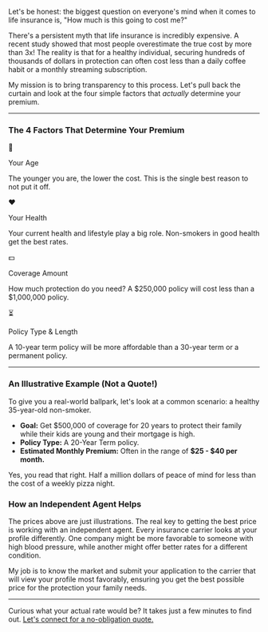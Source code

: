 Let's be honest: the biggest question on everyone's mind when it comes to life insurance is, "How much is this going to cost me?"

There's a persistent myth that life insurance is incredibly expensive. A recent study showed that most people overestimate the true cost by more than 3x! The reality is that for a healthy individual, securing hundreds of thousands of dollars in protection can often cost less than a daily coffee habit or a monthly streaming subscription.

My mission is to bring transparency to this process. Let's pull back the curtain and look at the four simple factors that *actually* determine your premium.

---

<div class="bg-slate-100 p-6 rounded-lg my-8">
    <h3 class="text-xl font-bold text-center text-slate-800 mb-6">The 4 Factors That Determine Your Premium</h3>
    <div class="grid grid-cols-1 sm:grid-cols-2 md:grid-cols-4 gap-6 text-center">
        <div class="bg-white p-4 rounded-lg shadow">
            <p class="text-3xl">🎂</p>
            <p class="font-semibold text-slate-700 mt-2">Your Age</p>
            <p class="text-sm mt-1 text-slate-500">The younger you are, the lower the cost. This is the single best reason to not put it off.</p>
        </div>
        <div class="bg-white p-4 rounded-lg shadow">
            <p class="text-3xl">❤️</p>
            <p class="font-semibold text-slate-700 mt-2">Your Health</p>
            <p class="text-sm mt-1 text-slate-500">Your current health and lifestyle play a big role. Non-smokers in good health get the best rates.</p>
        </div>
        <div class="bg-white p-4 rounded-lg shadow">
            <p class="text-3xl">💵</p>
            <p class="font-semibold text-slate-700 mt-2">Coverage Amount</p>
            <p class="text-sm mt-1 text-slate-500">How much protection do you need? A $250,000 policy will cost less than a $1,000,000 policy.</p>
        </div>
        <div class="bg-white p-4 rounded-lg shadow">
            <p class="text-3xl">⏳</p>
            <p class="font-semibold text-slate-700 mt-2">Policy Type & Length</p>
            <p class="text-sm mt-1 text-slate-500">A 10-year term policy will be more affordable than a 30-year term or a permanent policy.</p>
        </div>
    </div>
</div>

---

### An Illustrative Example (Not a Quote!)

To give you a real-world ballpark, let's look at a common scenario: a healthy 35-year-old non-smoker.

* **Goal:** Get $500,000 of coverage for 20 years to protect their family while their kids are young and their mortgage is high.
* **Policy Type:** A 20-Year Term policy.
* **Estimated Monthly Premium:** Often in the range of **$25 - $40 per month.**

Yes, you read that right. Half a million dollars of peace of mind for less than the cost of a weekly pizza night.

### How an Independent Agent Helps

The prices above are just illustrations. The real key to getting the best price is working with an independent agent. Every insurance carrier looks at your profile differently. One company might be more favorable to someone with high blood pressure, while another might offer better rates for a different condition.

My job is to know the market and submit your application to the carrier that will view your profile most favorably, ensuring you get the best possible price for the protection your family needs.

---
Curious what your actual rate would be? It takes just a few minutes to find out. [Let's connect for a no-obligation quote.](/#contact)